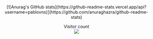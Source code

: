 <p align="center">
   [![Anurag's GitHub stats](https://github-readme-stats.vercel.app/api?username=pablovns)](https://github.com/anuraghazra/github-readme-stats)
</p>

<p align="center"> 
  Visitor count<br>
  <img src="https://profile-counter.glitch.me/pablovns/count.svg" />
</p>
